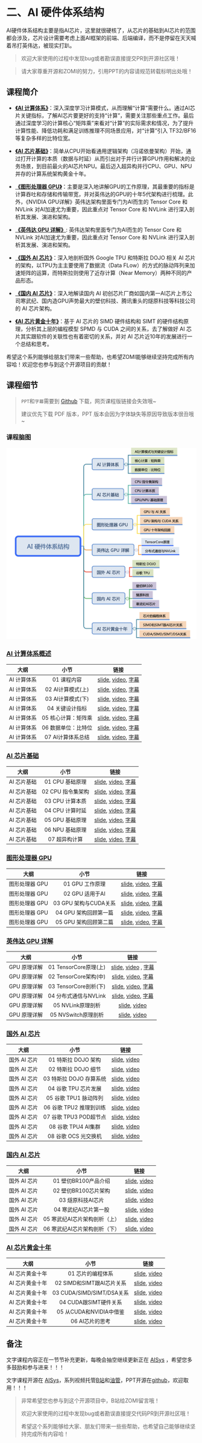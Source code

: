 <!--Copyright © ZOMI 适用于[License](https://github.com/chenzomi12/DeepLearningSystem)版权许可-->

# 二、AI 硬件体系结构

AI硬件体系结构主要是指AI芯片，这里就很硬核了，从芯片的基础到AI芯片的范围都会涉及，芯片设计需要考虑上面AI框架的前端、后端编译，而不是停留在天天喊着吊打英伟达，被现实打趴。

> 欢迎大家使用的过程中发现bug或者勘误直接提交PR到开源社区哦！

> 请大家尊重开源和ZOMI的努力，引用PPT的内容请规范转载标明出处哦！

## 课程简介

- [**《AI 计算体系》**](./01Foundation/)：深入深度学习计算模式，从而理解“计算”需要什么。通过AI芯片关键指标，了解AI芯片要更好的支持“计算”，需要关注那些重点工作。最后通过深度学习的计算核心“矩阵乘”来看对“计算”的实际需求和情况，为了提升计算性能、降低功耗和满足训练推理不同场景应用，对“计算”引入 TF32/BF16 等复杂多样的比特位宽。

- [**《AI 芯片基础》**](./02ChipBase/)：简单从CPU开始看通用逻辑架构（冯诺依曼架构）开始，通过打开计算的本质（数据与时延）从而引出对于并行计算GPU作用和解决的业务场景，到目前最火的AI芯片NPU。最后迈入超异构并行CPU、GPU、NPU并存的计算系统架构黄金十年。

- [**《图形处理器 GPU》**](./03GPUBase/)：主要是深入地讲解GPU的工作原理，其最重要的指标是计算吞吐和存储和传输带宽，并对英伟达的GPU的十年5代架构进行梳理。此外，《NVIDIA GPU详解》英伟达架构里面专门为AI而生的 Tensor Core 和 NVLink 对AI加速尤为重要，因此重点对 Tensor Core 和 NVLink 进行深入剖析其发展、演进和架构。

- [**《英伟达 GPU 详解》**](./04NVIDIA/): 英伟达架构里面专门为AI而生的 Tensor Core 和 NVLink 对AI加速尤为重要，因此重点对 Tensor Core 和 NVLink 进行深入剖析其发展、演进和架构。

- [**《国外 AI 芯片》**](./05Abroad/)：深入地剖析国外 Google TPU 和特斯拉 DOJO 相关 AI 芯片的架构，以TPU为主主要使用了数据流（Data FLow）的方式的脉动阵列来加速矩阵的运算，而特斯拉则使用了近存计算（Near Memory）两种不同的产品形态。

- [**《国内 AI 芯片》**](./06Domestic/)：深入地解读国内 AI 初创芯片厂商如国内第一AI芯片上市公司寒武纪、国内造GPU声势最大的壁仞科技、腾讯重头的燧原科技等科技公司的 AI 芯片架构。

- [**《AI 芯片黄金十年》**](./07Thought/)：基于 AI 芯片的 SIMD 硬件结构和 SIMT 的硬件结构原理，分析其上层的编程模型 SPMD 与 CUDA 之间的关系，去了解做好 AI 芯片其实跟软件的关联性也有着密切的关系，并对 AI 芯片近10年的发展进行一个总结和思考。

希望这个系列能够给朋友们带来一些帮助，也希望ZOMI能够继续坚持完成所有内容哈！欢迎您也参与到这个开源项目的贡献！

## 课程细节

> `PPT`和`字幕`需要到 [Github](https://github.com/chenzomi12/DeepLearningSystem) 下载，网页课程版链接会失效哦~
> 
> 建议优先下载 PDF 版本，PPT 版本会因为字体缺失等原因导致版本很丑哦~

### 课程脑图

![本章脑图](images/Architecture.png)

### [AI 计算体系概述](./01Foundation/)

| 大纲      | 小节           | 链接                                                                                                                                     |
|:-------:|:------------:|:--------------------------------------------------------------------------------------------------------------------------------------:|
| AI 计算体系 | 01 课程内容      | [slide](./01Foundation/01.introduction), [video](https://www.bilibili.com/video/BV1DX4y1D7PC/), [字幕](./01Foundation/srt/01.srt)        |
| AI 计算体系 | 02 AI计算模式(上) | [slide](./01Foundation/02.constraints.pdf), [video](https://www.bilibili.com/video/BV17x4y1T7Cn/), [字幕](./01Foundation/srt/02.srt)     |
| AI 计算体系 | 03 AI计算模式(下) | [slide](./01Foundation/03.mobile_parallel.pdf), [video](https://www.bilibili.com/video/BV1754y1M78X/), [字幕](./01Foundation/srt/03.srt) |
| AI 计算体系 | 04 关键设计指标    | [slide](./01Foundation/04.metrics.pdf), [video](https://www.bilibili.com/video/BV1qL411o7S9/), [字幕](./01Foundation/srt/04.srt)         |
| AI 计算体系 | 05 核心计算：矩阵乘  | [slide](./01Foundation/05.matrix.pdf), [video](https://www.bilibili.com/video/BV1ak4y1h7mp/), [字幕](./01Foundation/srt/05.srt)          |
| AI 计算体系 | 06 数据单位：比特位  | [slide](./01Foundation/06.bit_width.pdf), [video](https://www.bilibili.com/video/BV1WT411k724/), [字幕](./01Foundation/srt/06.srt)       |
| AI 计算体系 | 07 AI计算体系总结  | [slide](./01Foundation/07.summary.pdf), [video](https://www.bilibili.com/video/BV1j54y1T7ii/), [字幕](./01Foundation/srt/07.srt)         |

### [AI 芯片基础](./02ChipBase/)

| 大纲      | 小节           | 链接                                                                                                                             |
|:-------:|:------------:|:------------------------------------------------------------------------------------------------------------------------------:|
| AI 芯片基础 | 01 CPU 基础原理  | [slide](./02ChipBase/01.cpu_base.pdf), [video](https://www.bilibili.com/video/BV1tv4y1V72f/), [字幕](./02ChipBase/srt/01.srt)    |
| AI 芯片基础 | 02 CPU 指令集架构 | [slide](./02ChipBase/02.cpu_isa.pdf), [video](https://www.bilibili.com/video/BV1ro4y1W7xN/), [字幕](./02ChipBase/srt/02.srt)     |
| AI 芯片基础 | 03 CPU 计算本质  | [slide](./02ChipBase/03.cpu_data.pdf), [video](https://www.bilibili.com/video/BV17X4y1k7eF/), [字幕](./02ChipBase/srt/03.srt)    |
| AI 芯片基础 | 04 CPU 计算时延  | [slide](./02ChipBase/04.cpu_latency.pdf), [video](https://www.bilibili.com/video/BV1Qk4y1i7GT/), [字幕](./02ChipBase/srt/04.srt) |
| AI 芯片基础 | 05 GPU 基础原理  | [slide](./02ChipBase/05.gpu.pdf), [video](https://www.bilibili.com/video/BV1sM411T72Q/), [字幕](./02ChipBase/srt/05.srt)         |
| AI 芯片基础 | 06 NPU 基础原理  | [slide](./02ChipBase/06.npu.pptx), [video](https://www.bilibili.com/video/BV1Rk4y1e77n/), [字幕](./02ChipBase/srt/06.srt)        |
| AI 芯片基础 | 07 超异构计算     | [slide](./02ChipBase/07.future.pdf), [video](https://www.bilibili.com/video/BV1YM4y117VK), [字幕](./02ChipBase/srt/07.srt)       |

### [图形处理器 GPU](./03GPUBase/)

| 大纲        | 小节               | 链接                                                                                                                              |
|:---------:|:----------------:|:-------------------------------------------------------------------------------------------------------------------------------:|
| 图形处理器 GPU | 01 GPU 工作原理      | [slide](./03_GPUBase/01.works.pdf), [video](https://www.bilibili.com/video/BV1bm4y1m7Ki/), [字幕](./03_GPUBase/srt/01.srt)        |
| 图形处理器 GPU | 02 GPU 适用于AI     | [slide](./03_GPUBase/02.principle.pdf), [video](https://www.bilibili.com/video/BV1Ms4y1N7RL/), [字幕](./03_GPUBase/srt/02.srt)    |
| 图形处理器 GPU | 03 GPU 架构与CUDA关系 | [slide](./03_GPUBase/03.base_concept.pdf), [video](https://www.bilibili.com/video/BV1Kk4y1Y7op/), [字幕](./03_GPUBase/srt/03.srt) |
| 图形处理器 GPU | 04 GPU 架构回顾第一篇   | [slide](./03_GPUBase/04.fermi.pdf), [video](https://www.bilibili.com/video/BV1x24y1F7kY/), [字幕](./03_GPUBase/srt/04.srt)        |
| 图形处理器 GPU | 05 GPU 架构回顾第二篇   | [slide](./03_GPUBase/05.turing.pdf), [video](https://www.bilibili.com/video/BV1mm4y1C7fg/), [字幕](./03GPUBase/srt/05.srt)        |

### [英伟达 GPU 详解](./04NVIDIA/)

| 大纲       | 小节                 | 链接                                                                                                                          |
|:--------:|:------------------:|:---------------------------------------------------------------------------------------------------------------------------:|
| GPU 原理详解 | 01 TensorCore原理(上) | [slide](./04NVIDIA/01.basic_tc.pdf), [video](https://www.bilibili.com/video/BV1aL411a71w/) , [字幕](./04NVIDIA/srt/01.srt)    |
| GPU 原理详解 | 02 TensorCore架构(中) | [slide](./04NVIDIA/02.history_tc.pdf), [video](https://www.bilibili.com/video/BV1pL41187FH/), [字幕](./04NVIDIA/srt/02.srt)   |
| GPU 原理详解 | 03 TensorCore剖析(下) | [slide](./04NVIDIA/03.deep_tc.pdf), [video](https://www.bilibili.com/video/BV1oh4y1J7B4/), [字幕](./04NVIDIA/srt/03.srt)      |
| GPU 原理详解 | 04 分布式通信与NVLink    | [slide](./04NVIDIA/04.basic_nvlink.pdf), [video](https://www.bilibili.com/video/BV1cV4y1r7Rz/), [字幕](./04NVIDIA/srt/04.srt) |
| GPU 原理详解 | 05 NVLink原理剖析      | [slide](./04NVIDIA/05.deep_nvlink.pdf), [video](https://www.bilibili.com/video/BV1uP411X7Dr/)                               |
| GPU 原理详解 | 05 NVSwitch原理剖析    | [slide](./04NVIDIA/06.deep_nvswitch.pdf), [video](https://www.bilibili.com/video/BV1uM4y1n7qd/)                             |

### [国外 AI 芯片](./05Abroad/)

| 大纲       | 小节                | 链接                                                                                            |
|:--------:|:-----------------:|:---------------------------------------------------------------------------------------------:|
| 国外 AI 芯片 | 01 特斯拉 DOJO 架构    | [slide](./05Abroad/01.DOJO_Arch.pdf), [video](https://www.bilibili.com/video/BV1Ro4y1M7n8/)   |
| 国外 AI 芯片 | 02 特斯拉 DOJO 细节    | [slide](./05Abroad/02.DOJO_Detail.pdf), [video](https://www.bilibili.com/video/BV17o4y1N7Yn/) |
| 国外 AI 芯片 | 03 特斯拉 DOJO 存算系统  | [slide](./05Abroad/03.DOJO_System.pdf), [video](https://www.bilibili.com/video/BV1Ez4y1e7zo/) |
| 国外 AI 芯片 | 04 谷歌 TPU 芯片发展    | [slide](./05Abroad/04.TPU_Introl.pdf), [video](https://www.bilibili.com/video/BV1Dp4y1V7PF/)  |
| 国外 AI 芯片 | 05 谷歌 TPU1 脉动阵列   | [slide](./05Abroad/05.TPU1.pdf), [video](https://www.bilibili.com/video/BV12P411W7YC/)        |
| 国外 AI 芯片 | 06 谷歌 TPU2 推理到训练  | [slide](./05Abroad/06.TPU2.pdf), [video](https://www.bilibili.com/video/BV1x84y1f7Ex/)        |
| 国外 AI 芯片 | 07 谷歌 TPU3 POD超节点 | [slide](./05Abroad/07.TPU3.pdf), [video](https://www.bilibili.com/video/BV1Pm4y1g7MG/)        |
| 国外 AI 芯片 | 08 谷歌 TPU4 AI集群   | [slide](./05Abroad/08.TPU4.pdf), [video](https://www.bilibili.com/video/BV1QH4y1X77U)         |
| 国外 AI 芯片 | 08 谷歌 OCS 光交换机    | [slide](./05Abroad/08.TPU4.pdf), [video](https://www.bilibili.com/video/BV1yc411o7cQ)         |

### [国内 AI 芯片](./06Domestic/)

| 大纲       | 小节                | 链接                                                                                                   |
|:--------:|:-----------------:|:----------------------------------------------------------------------------------------------------:|
| 国外 AI 芯片 | 01 壁仞BR100产品介绍    | [slide](./06Domestic/01.BR100_System.pdf), [video](https://www.bilibili.com/video/BV1QW4y1S75Y)      |
| 国外 AI 芯片 | 02 壁仞BR100芯片架构    | [slide](./06Domestic/02.BR100_Detail.pdf), [video](https://www.bilibili.com/video/BV1G14y1275T)      |
| 国外 AI 芯片 | 03 燧原科技AI芯片       | [slide](./06Domestic/03.SUIYUAN_DTU.pdf), [video](https://www.bilibili.com/video/BV15W4y1Z7Hj)       |
| 国外 AI 芯片 | 04 寒武纪AI芯片第一股     | [slide](./06Domestic/04.cambricon_Product.pdf), [video](https://www.bilibili.com/video/BV1Y8411m7Cd) |
| 国外 AI 芯片 | 05 寒武纪AI芯片架构剖析（上） | [slide](./06Domestic/05.cambricon_Arch.pdf), [video](https://www.bilibili.com/video/BV1op4y157Qf)    |
| 国外 AI 芯片 | 06 寒武纪AI芯片架构剖析（下） | [slide](./06Domestic/06.cambricon_Arch.pdf), [video](https://www.bilibili.com/video/BV1TV411j7Yx)    |

### [AI 芯片黄金十年](./07Thought/)

| 大纲        | 小节                      | 链接                                                                                   |
|:---------:|:-----------------------:|:------------------------------------------------------------------------------------:|
| AI 芯片黄金十年 | 01 芯片的编程体系              | [slide](./01.Introduction.pdf), [video](https://www.bilibili.com/video/BV13u4y197Lw) |
| AI 芯片黄金十年 | 02 SIMD和SIMT跟AI芯片关系     | [slide](./02.SIMT&SIMD.pdf), [video](https://www.bilibili.com/video/BV1Kr4y1d7eW)    |
| AI 芯片黄金十年 | 03 CUDA/SIMD/SIMT/DSA关系 | [slide](./03.SPMT.pdf), [video](https://www.bilibili.com/video/BV1WC4y1w79T)         |
| AI 芯片黄金十年 | 04 CUDA跟SIMT硬件关系        | [slide](./04.NVSIMT.pdf), [video](https://www.bilibili.com/video/BV16c41117vp)       |
| AI 芯片黄金十年 | 05 从CUDA和NVIDIA中借鉴      | [slide](./05.DSA.pdf), [video](https://www.bilibili.com/video/BV1j94y1N7qh)          |
| AI 芯片黄金十年 | 06 AI芯片的思考              | [slide](./06.AIChip.pdf), [video](https://www.bilibili.com/video/BV1te411y7UC/)      |

## 备注

文字课程内容正在一节节补充更新，每晚会抽空继续更新正在 [AISys](https://chenzomi12.github.io/) ，希望您多多鼓励和参与进来！！！

文字课程开源在 [AISys](https://chenzomi12.github.io/)，系列视频托管[B站](https://space.bilibili.com/517221395)和[油管](https://www.youtube.com/@ZOMI666/videos)，PPT开源在[github](https://github.com/chenzomi12/DeepLearningSystem)，欢迎取用！！！

> 非常希望您也参与到这个开源项目中，B站给ZOMI留言哦！
> 
> 欢迎大家使用的过程中发现bug或者勘误直接提交代码PR到开源社区哦！
> 
> 希望这个系列能够给大家、朋友们带来一些些帮助，也希望自己能够继续坚持完成所有内容哈！
